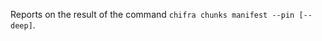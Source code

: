 <!-- markdownlint-disable MD033 MD036 MD041 -->
Reports on the result of the command `chifra chunks manifest --pin [--deep]`.
